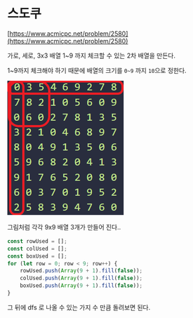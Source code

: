 # 스도쿠
[https://www.acmicpc.net/problem/2580](https://www.acmicpc.net/problem/2580)



가로, 세로, 3x3 배열 1~9 까지 체크할 수 있는 2차 배열을 만든다.

1~9까지 체크해야 하기 때문에 배열의 크기를 `0~9` 까지 `10`으로 정한다.


![2580-1](./2580-1.png)

그림처럼 각각 9x9 배열 3개가 만들어 진다..

```js
const rowUsed = [];
const colUsed = [];
const boxUsed = [];
for (let row = 0; row < 9; row++) {
    rowUsed.push(Array(9 + 1).fill(false));
    colUsed.push(Array(9 + 1).fill(false));
    boxUsed.push(Array(9 + 1).fill(false));
}
```

그 뒤에 dfs 로 나올 수 있는 가지 수 만큼 돌려보면 된다.
